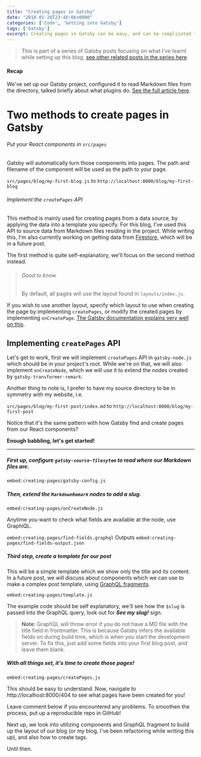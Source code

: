```yaml
---
title: "Creating pages in Gatsby"
date: "2018-01-28T23:48:06+0800"
categories: ['Code', 'Getting into Gatsby']
tags: ['Gatsby']
excerpt: Creating pages in Gatsby can be easy, and can be complicated too! This is the minimal code you'll need to create a blog, with content from Markdown files.
---
```


> This is part of a series of Gatsby posts focusing on what I've learnt while setting up this blog, [see other related posts in the series here](/categories/getting-into-gatsby).

#### Recap
We've set up our Gatsby project, configured it to read Markdown files from the directory, talked briefly about what plugins do. [See the full article here](/blog/gatsby-config/).

# Two methods to create pages in Gatsby

###### Put your React components in `src/pages`
Gatsby will automatically turn those components into pages. The path and filename of the component will be used as the path to your page.

`src/pages/blog/my-first-blog.js` to `http://localhost:8000/blog/my-first-blog`

###### Implement the `createPages` API
This method is mainly used for creating pages from a data source, by applying the data into a template you specify. For this blog, I've used this API to source data from Markdown files residing in the project. While writing this, I'm also currently working on getting data from [Firestore](https://firebase.google.com/docs/firestore/), which will be in a future post.

The first method is quite self-explanatory, we'll focus on the second method instead.

> ###### Good to know
> By default, all pages will use the layout found in  `layouts/index.js`.

If you wish to use another layout, specify which layout to use when creating the page by implementing `createPages`, or modify the created pages by implementing `onCreatePage`. [The Gatsby documentation explains very well on this](https://www.gatsbyjs.org/docs/creating-and-modifying-pages/#choosing-the-page-layout).

## Implementing `createPages` API
Let's get to work, first we will implement `createPages` API in `gatsby-node.js` which should be in your project's root. While we're on that, we will also implement `onCreateNode`, which we will use it to extend the nodes created by `gatsby-transformer-remark`.

Another thing to note is, I prefer to have my source directory to be in symmetry with my website, i.e.

`src/pages/blog/my-first-post/index.md` to `http://localhost:8000/blog/my-first-post`

Notice that it's the same pattern with how Gatsby find and create pages from our React components?

**Enough babbling, let's get started!**

---

##### First up, configure `gatsby-source-filesytem` to read where our Markdown files are.

`embed:creating-pages/gatsby-config.js`

##### Then, extend the `MarkdownRemark` nodes to add a slug.

`embed:creating-pages/onCreateNode.js`

Anytime you want to check what fields are available at the node, use GraphiQL.

`embed:creating-pages/find-fields.graphql`
Outputs
`embed:creating-pages/find-fields-output.json`

##### Third step, create a template for our post
This will be a simple template which we show only the title and its content. In a future post, we will discuss about components which we can use to make a complex post template, using [GraphQL fragments](http://graphql.org/learn/queries/#fragments).

`embed:creating-pages/template.js`

The example code should be self explanatory, we'll see how the `$slug` is passed into the GraphQL query, look out for __*See my slug!*__ sign.


> **Note:** GraphQL will throw error if you do not have a MD file with the title field in frontmatter. This is because Gatsby infers the available fields on during build time, which is when you start the development server. To fix this, just add some fields into your first blog post, and leave them blank.

##### With all things set, it's time to create those pages!

`embed:creating-pages/createPages.js`

This should be easy to understand. Now, navigate to http://localhost:8000/404 to see what pages have been created for you!

Leave comment below if you encountered any problems. To smoothen the process, put up a reproducible repo in GitHub!

Next up, we look into utilizing components and GraphQL fragment to build up the layout of our blog (or my blog, I've been refactoring while writing this up), and also how to create tags.

Until then.
